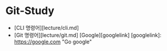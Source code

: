 # Git-Study

- [CLI 명령어][lecture/cli.md]  
- [Git 명령어][lecture/git.md]
[Google][googlelink]
[googlelink]: https://google.com "Go google"